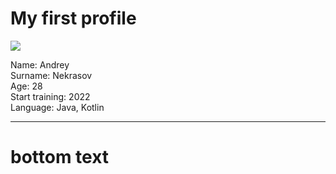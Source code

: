 # My first profile

![](https://cdn.discordapp.com/attachments/505547222281093120/1050125535356928020/88378934_494927551173252_2424086762948953908_n.jpg)

Name: Andrey  
Surname: Nekrasov  
Age: 28  
Start training: 2022  
Language: Java, Kotlin  
***
# bottom text